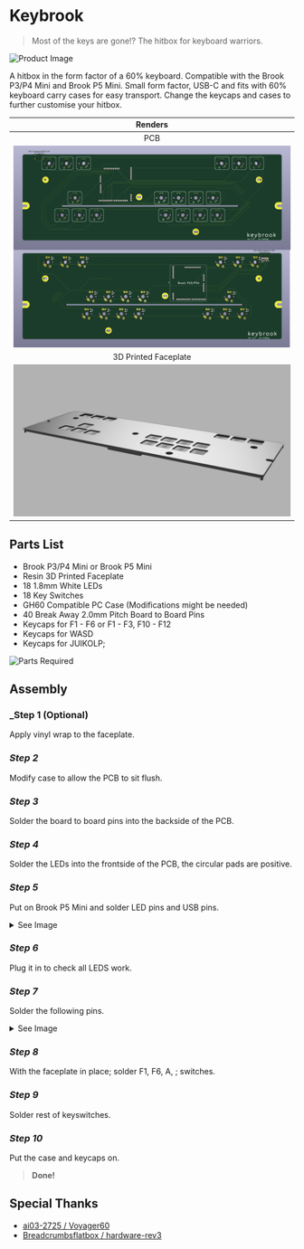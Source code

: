 
# Keybrook
> Most of the keys are gone!? The hitbox for keyboard warriors.

![Product Image](images/productShowcase.png)
<p>A hitbox in the form factor of a 60% keyboard. Compatible with the Brook P3/P4 Mini and Brook P5 Mini. Small form factor, USB-C and fits with 60% keyboard carry cases for easy transport. Change the keycaps and cases to further customise your hitbox.</p>

| Renders |
| :-----------:|
| PCB |
| ![PCB Render](images/renderPcb.png) |
| 3D Printed Faceplate |
| ![Faceplate Render](images/renderFaceplate.png) |
## Parts List
- Brook P3/P4 Mini or Brook P5 Mini
- Resin 3D Printed Faceplate
- 18 1.8mm White LEDs
- 18 Key Switches
- GH60 Compatible PC Case (Modifications might be needed)
- 40 Break Away 2.0mm Pitch Board to Board Pins
- Keycaps for F1 - F6 or F1 - F3, F10 - F12
- Keycaps for WASD
- Keycaps for JUIKOLP;

![Parts Required](images/parts.png)
## Assembly
### _Step 1 (Optional)
Apply vinyl wrap to the faceplate.
### _Step 2_
Modify case to allow the PCB to sit flush.

### _Step 3_
Solder the board to board pins into the backside of the PCB.

### _Step 4_
Solder the LEDs into the frontside of the PCB, the circular pads are positive.

### _Step 5_
Put on Brook P5 Mini and solder LED pins and USB pins. <details ><summary>See Image</summary>![Step 5 Image](images/step5.png)</details>

### _Step 6_ 
Plug it in to check all LEDS work. 

### _Step 7_
Solder the following pins.<details ><summary>See Image </summary>![Step 7 Image](images/step7.png)</details>

### _Step 8_
With the faceplate in place; solder F1, F6, A, ; switches.

### _Step 9_ 
Solder rest of keyswitches.

### _Step 10_ 
Put the case and keycaps on.

> **Done!**  
## Special Thanks
- [ai03-2725 / Voyager60](https://github.com/ai03-2725/Voyager60)
- [Breadcrumbsflatbox / hardware-rev3](https://github.com/jfedor2/flatbox/tree/master/hardware-rev3)
